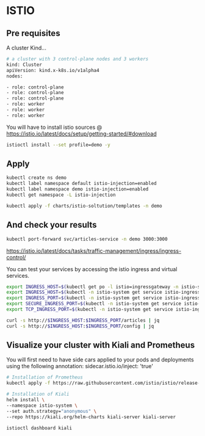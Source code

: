 # ISTIO

## Pre requisites

A cluster Kind...

```bash
# a cluster with 3 control-plane nodes and 3 workers
kind: Cluster
apiVersion: kind.x-k8s.io/v1alpha4
nodes:

- role: control-plane
- role: control-plane
- role: control-plane
- role: worker
- role: worker
- role: worker
```

You will have to install istio sources @ https://istio.io/latest/docs/setup/getting-started/#download

```bash
istioctl install --set profile=demo -y
```

## Apply

```bash
kubectl create ns demo
kubectl label namespace default istio-injection=enabled
kubectl label namespace demo istio-injection=enabled
kubectl get namespace -L istio-injection

kubectl apply -f charts/istio-soltution/templates -n demo
```

## And check your results

```bash
kubectl port-forward svc/articles-service -n demo 3000:3000
```

https://istio.io/latest/docs/tasks/traffic-management/ingress/ingress-control/

You can test your services by accessing the istio ingress and virtual services.

```bash
export INGRESS_HOST=$(kubectl get po -l istio=ingressgateway -n istio-system -o jsonpath='{.items[0].status.hostIP}')
export INGRESS_HOST=$(kubectl -n istio-system get service istio-ingressgateway -o jsonpath='{.status.loadBalancer.ingress[0].ip}')
export INGRESS_PORT=$(kubectl -n istio-system get service istio-ingressgateway -o jsonpath='{.spec.ports[?(@.name=="http2")].port}')
export SECURE_INGRESS_PORT=$(kubectl -n istio-system get service istio-ingressgateway -o jsonpath='{.spec.ports[?(@.name=="https")].port}')
export TCP_INGRESS_PORT=$(kubectl -n istio-system get service istio-ingressgateway -o jsonpath='{.spec.ports[?(@.name=="tcp")].port}')

curl -s http://$INGRESS_HOST:$INGRESS_PORT/articles | jq
curl -s http://$INGRESS_HOST:$INGRESS_PORT/config | jq
```

## Visualize your cluster with Kiali and Prometheus

You will first need to have side cars applied to your pods and deployments using the following annotation:
sidecar.istio.io/inject: 'true'

```bash
# Installation of Prometheus
kubectl apply -f https://raw.githubusercontent.com/istio/istio/release-1.8/samples/addons/prometheus.yaml

# Installation of Kiali
helm install \
--namespace istio-system \
--set auth.strategy="anonymous" \
--repo https://kiali.org/helm-charts kiali-server kiali-server

istioctl dashboard kiali
```
